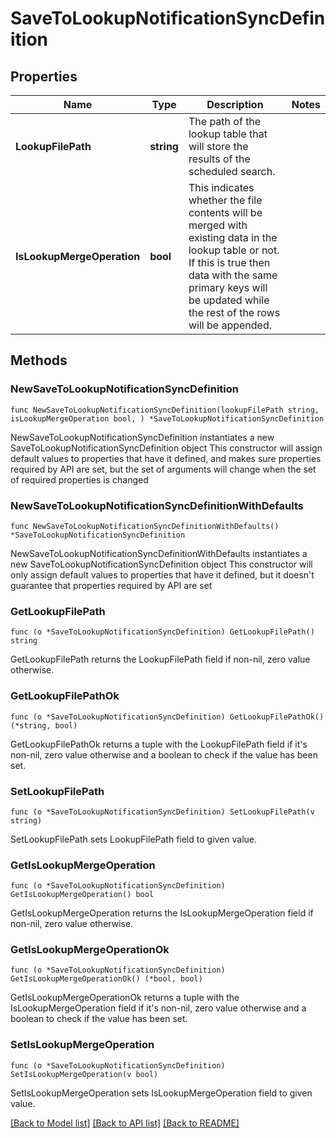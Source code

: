 # SaveToLookupNotificationSyncDefinition

## Properties

Name | Type | Description | Notes
------------ | ------------- | ------------- | -------------
**LookupFilePath** | **string** | The path of the lookup table that will store the results of the scheduled search. | 
**IsLookupMergeOperation** | **bool** | This indicates whether the file contents will be merged with existing data in the lookup table or not. If this is true then data with the same primary keys will be updated while the rest of the rows will be appended. | 

## Methods

### NewSaveToLookupNotificationSyncDefinition

`func NewSaveToLookupNotificationSyncDefinition(lookupFilePath string, isLookupMergeOperation bool, ) *SaveToLookupNotificationSyncDefinition`

NewSaveToLookupNotificationSyncDefinition instantiates a new SaveToLookupNotificationSyncDefinition object
This constructor will assign default values to properties that have it defined,
and makes sure properties required by API are set, but the set of arguments
will change when the set of required properties is changed

### NewSaveToLookupNotificationSyncDefinitionWithDefaults

`func NewSaveToLookupNotificationSyncDefinitionWithDefaults() *SaveToLookupNotificationSyncDefinition`

NewSaveToLookupNotificationSyncDefinitionWithDefaults instantiates a new SaveToLookupNotificationSyncDefinition object
This constructor will only assign default values to properties that have it defined,
but it doesn't guarantee that properties required by API are set

### GetLookupFilePath

`func (o *SaveToLookupNotificationSyncDefinition) GetLookupFilePath() string`

GetLookupFilePath returns the LookupFilePath field if non-nil, zero value otherwise.

### GetLookupFilePathOk

`func (o *SaveToLookupNotificationSyncDefinition) GetLookupFilePathOk() (*string, bool)`

GetLookupFilePathOk returns a tuple with the LookupFilePath field if it's non-nil, zero value otherwise
and a boolean to check if the value has been set.

### SetLookupFilePath

`func (o *SaveToLookupNotificationSyncDefinition) SetLookupFilePath(v string)`

SetLookupFilePath sets LookupFilePath field to given value.


### GetIsLookupMergeOperation

`func (o *SaveToLookupNotificationSyncDefinition) GetIsLookupMergeOperation() bool`

GetIsLookupMergeOperation returns the IsLookupMergeOperation field if non-nil, zero value otherwise.

### GetIsLookupMergeOperationOk

`func (o *SaveToLookupNotificationSyncDefinition) GetIsLookupMergeOperationOk() (*bool, bool)`

GetIsLookupMergeOperationOk returns a tuple with the IsLookupMergeOperation field if it's non-nil, zero value otherwise
and a boolean to check if the value has been set.

### SetIsLookupMergeOperation

`func (o *SaveToLookupNotificationSyncDefinition) SetIsLookupMergeOperation(v bool)`

SetIsLookupMergeOperation sets IsLookupMergeOperation field to given value.



[[Back to Model list]](../README.md#documentation-for-models) [[Back to API list]](../README.md#documentation-for-api-endpoints) [[Back to README]](../README.md)


